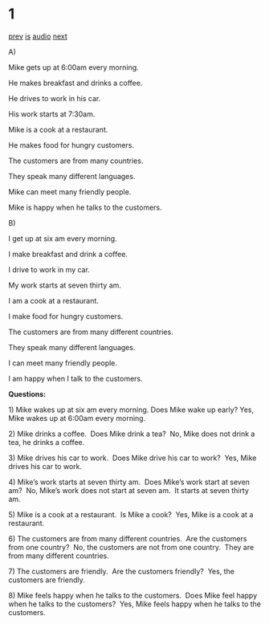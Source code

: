 # 1

[prev](../en/story_60.md)
[is](../is/story_01.md)
[audio](../audio/story_01.mp3)
[next](../en/story_02.md)

A\)

Mike gets up at 6:00am every morning.

He makes breakfast and drinks a coffee.

He drives to work in his car.

His work starts at 7:30am.

Mike is a cook at a restaurant.

He makes food for hungry customers.

The customers are from many countries.

They speak many different languages.

Mike can meet many friendly people.

Mike is happy when he talks to the customers.

B\)

I get up at six am every morning.

I make breakfast and drink a coffee.

I drive to work in my car.

My work starts at seven thirty am.

I am a cook at a restaurant.

I make food for hungry customers.

The customers are from many different countries.

They speak many different languages.

I can meet many friendly people.

I am happy when I talk to the customers.

**Questions:**

1\) Mike wakes up at six am every morning. Does Mike wake up early?
Yes, Mike wakes up at 6:00am every morning.

2\) Mike drinks a coffee.  Does Mike drink a tea?  No, Mike does not
drink a tea, he drinks a coffee.

3\) Mike drives his car to work.  Does Mike drive his car to work?  Yes,
Mike drives his car to work.

4\) Mike’s work starts at seven thirty am.  Does Mike’s work start at
seven am?  No, Mike’s work does not start at seven am.  It starts at
seven thirty am.

5\) Mike is a cook at a restaurant.  Is Mike a cook?  Yes, Mike is a
cook at a restaurant.

6\) The customers are from many different countries.  Are the customers
from one country?  No, the customers are not from one country.  They are
from many different countries.

7\) The customers are friendly.  Are the customers friendly?  Yes, the
customers are friendly.

8\) Mike feels happy when he talks to the customers.  Does Mike feel
happy when he talks to the customers?  Yes, Mike feels happy when he
talks to the customers.
